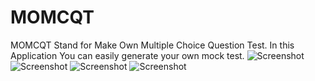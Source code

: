 # MOMCQT
MOMCQT Stand for Make Own Multiple Choice Question Test. In this Application You can easily generate your own mock test.
![Screenshot](https://shivesh947.github.io/imagesforreadme/index.PNG)
![Screenshot](https://shivesh947.github.io/imagesforreadme/newtest.PNG)
![Screenshot](https://shivesh947.github.io/imagesforreadme/test.PNG)
![Screenshot](https://shivesh947.github.io/imagesforreadme/sample.PNG)
